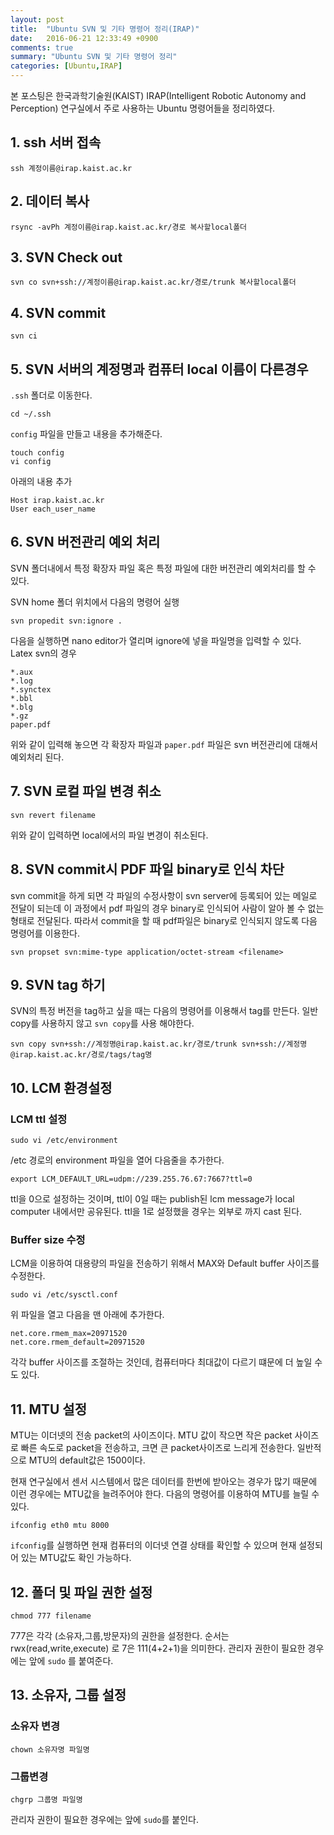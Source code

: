 ```yaml
---
layout: post
title:  "Ubuntu SVN 및 기타 명령어 정리(IRAP)"
date:   2016-06-21 12:33:49 +0900
comments: true
summary: "Ubuntu SVN 및 기타 명령어 정리"
categories: [Ubuntu,IRAP]
---
```


본 포스팅은 한국과학기술원(KAIST) IRAP(Intelligent Robotic Autonomy and Perception) 연구실에서 주로 사용하는 Ubuntu 명령어들을 정리하였다.

## 1. ssh 서버 접속

```
ssh 계정이름@irap.kaist.ac.kr
```

## 2. 데이터 복사

```
rsync -avPh 계정이름@irap.kaist.ac.kr/경로 복사할local폴더
```

## 3. SVN Check out

```
svn co svn+ssh://계정이름@irap.kaist.ac.kr/경로/trunk 복사할local폴더
```

## 4. SVN commit

```
svn ci
```

## 5. SVN 서버의 계정명과 컴퓨터 local 이름이 다른경우

`.ssh` 폴더로 이동한다.

```
cd ~/.ssh
```

`config` 파일을 만들고 내용을 추가해준다.

```
touch config
vi config
```

아래의 내용 추가

```
Host irap.kaist.ac.kr
User each_user_name
```

## 6. SVN 버전관리 예외 처리

SVN 폴더내에서 특정 확장자 파일 혹은 특정 파일에 대한 버전관리 예외처리를 할 수 있다.

SVN home 폴더 위치에서 다음의 명령어 실행

```
svn propedit svn:ignore .
```

다음을 실행하면 nano editor가 열리며 ignore에 넣을 파일명을 입력할 수 있다. Latex svn의 경우

```
*.aux
*.log
*.synctex
*.bbl
*.blg
*.gz
paper.pdf
```

위와 같이 입력해 놓으면 각 확장자 파일과 `paper.pdf` 파일은 svn 버전관리에 대해서 예외처리 된다.

## 7. SVN 로컬 파일 변경 취소

```
svn revert filename
```

위와 같이 입력하면 local에서의 파일 변경이 취소된다.

## 8. SVN commit시 PDF 파일 binary로 인식 차단

svn commit을 하게 되면 각 파일의 수정사항이 svn server에 등록되어 있는 메일로 전달이 되는데 이 과정에서 pdf 파일의 경우 binary로 인식되어 사람이 알아 볼 수 없는 형태로 전달된다. 따라서 commit을 할 때 pdf파일은 binary로 인식되지 않도록 다음 명령어를 이용한다.

```
svn propset svn:mime-type application/octet-stream <filename>
```

## 9. SVN tag 하기

SVN의 특정 버전을 tag하고 싶을 때는 다음의 명령어를 이용해서 tag를 만든다. 일반 copy를 사용하지 않고 `svn copy`를 사용 해야한다.

```
svn copy svn+ssh://계정명@irap.kaist.ac.kr/경로/trunk svn+ssh://계정명@irap.kaist.ac.kr/경로/tags/tag명

```

## 10. LCM 환경설정

### LCM ttl 설정

```
sudo vi /etc/environment
```

/etc 경로의 environment 파일을 열어 다음줄을 추가한다.

```
export LCM_DEFAULT_URL=udpm://239.255.76.67:7667?ttl=0
```

ttl을 0으로 설정하는 것이며, ttl이 0일 때는 publish된 lcm message가 local computer 내에서만 공유된다. ttl을 1로 설정했을 경우는 외부로 까지 cast 된다. 

### Buffer size 수정

LCM을 이용하여 대용량의 파일을 전송하기 위해서 MAX와 Default buffer 사이즈를 수정한다.

```
sudo vi /etc/sysctl.conf
```

위 파일을 열고 다음을 맨 아래에 추가한다.

```
net.core.rmem_max=20971520
net.core.rmem_default=20971520
```

각각 buffer 사이즈를 조절하는 것인데, 컴퓨터마다 최대값이 다르기 떄문에 더 높일 수도 있다. 

## 11. MTU 설정

MTU는 이더넷의 전송 packet의 사이즈이다. MTU 값이 작으면 작은 packet 사이즈로 빠른 속도로 packet을 전송하고, 크면 큰 packet사이즈로 느리게 전송한다. 일반적으로 MTU의 default값은 1500이다.

현재 연구실에서 센서 시스템에서 많은 데이터를 한번에 받아오는 경우가 많기 때문에 이런 경우에는 MTU값을 늘려주어야 한다. 다음의 명령어를 이용하여 MTU를 늘릴 수 있다.

```
ifconfig eth0 mtu 8000
```

`ifconfig`를 실행하면 현재 컴퓨터의 이더넷 연결 상태를 확인할 수 있으며 현재 설정되어 있는 MTU값도 확인 가능하다.


## 12. 폴더 및 파일 권한 설정

```
chmod 777 filename
```

777은 각각 (소유자,그룹,방문자)의 권한을 설정한다. 순서는 rwx(read,write,execute) 로 7은 111(4+2+1)을 의미한다. 관리자 권한이 필요한 경우에는 앞에 `sudo` 를 붙여준다.

## 13. 소유자, 그룹 설정

### 소유자 변경

```
chown 소유자명 파일명
```

### 그룹변경

```
chgrp 그룹명 파일명
```

관리자 권한이 필요한 경우에는 앞에 `sudo`를 붙인다.



